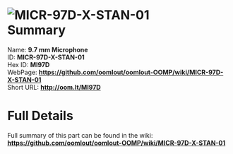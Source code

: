 
![MICR-97D-X-STAN-01](https://github.com/oomlout/oomlout-OOMP/blob/master/parts/MICR-97D-X-STAN-01/MICR-97D-X-STAN-01_420.jpg)   
Summary
=================
  
Name: __9.7 mm Microphone__    
ID: __MICR-97D-X-STAN-01__   
Hex ID: __MI97D__   
WebPage: __https://github.com/oomlout/oomlout-OOMP/wiki/MICR-97D-X-STAN-01__   
Short URL: __http://oom.lt/MI97D__   

Full Details
==========================
Full summary of this part can be found in the wiki:   
__https://github.com/oomlout/oomlout-OOMP/wiki/MICR-97D-X-STAN-01__    


